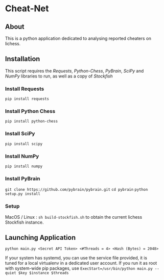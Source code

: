# Cheat-Net

## About

This is a python application dedicated to analysing reported cheaters on lichess.

## Installation

This script requires the *Requests*, *Python-Chess*, *PyBrain*, *SciPy* and *NumPy* libraries to run, as well as a copy of *Stockfish*

### Install Requests

`pip install requests`

### Install Python Chess

`pip install python-chess`

### Install SciPy

`pip install scipy`

### Install NumPy

`pip install numpy`

### Install PyBrain

`git clone https://github.com/pybrain/pybrain.git`
`cd pybrain`
`python setup.py install`

### Setup

MacOS / Linux : `sh build-stockfish.sh` to obtain the current lichess Stockfish instance.

## Launching Application

`python main.py <Secret API Token> <#Threads = 4> <Hash (Bytes) = 2048>`

If your system has systemd, you can use the service file provided, it is tuned for a local virtualenv in a dedicated user account. If you run it as root with system-wide pip packages, use `ExecStart=/usr/bin/python main.py --quiet $key $instance $threads`

